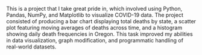 This is a project that I take great pride in, which involved using Python, Pandas, NumPy, and Matplotlib to visualize COVID-19 data. 
The project consisted of producing a bar chart displaying total deaths by state, a scatter plot featuring moving averages of deaths across time, and a histogram showing daily death frequencies in Oregon. 
This task improved my abilities in data visualization, graph modification, and programmatic handling of real-world datasets. 
